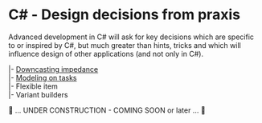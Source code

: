 # C# - Design decisions from praxis

Advanced development in C# will ask for key decisions which are specific to or inspired by C#, but much greater than hints, tricks and which will influence design of other applications (and not only in C#).

|- [Downcasting impedance](readme+/cs_downcast-impedance.md)\
|- [Modeling on tasks](readme+/cs-think_tasks.md)\
|- Flexible item\
|- Variant builders

:construction: ... UNDER CONSTRUCTION - COMING SOON or later ... :construction: 
